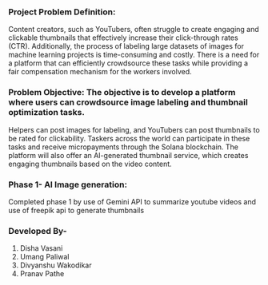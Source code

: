 ###  Project Problem Definition:
Content creators, such as YouTubers, often struggle to create engaging and clickable thumbnails that effectively increase their click-through rates (CTR).
Additionally, the process of labeling large datasets of images for machine learning projects is time-consuming and costly.
There is a need for a platform that can efficiently crowdsource these tasks while providing a fair compensation mechanism for the workers involved.

### Problem Objective: The objective is to develop a platform where users can crowdsource image labeling and thumbnail optimization tasks. 
Helpers can post images for labeling, and YouTubers can post thumbnails to be rated for clickability. Taskers across the world can participate in these tasks and receive micropayments through the Solana blockchain.
The platform will also offer an AI-generated thumbnail service, which creates engaging thumbnails based on the video content.

### Phase 1- AI Image generation:
Completed phase 1 by use of Gemini API to summarize youtube videos and use of freepik api to generate thumbnails


### Developed By-
1. Disha Vasani
2. Umang Paliwal
3. Divyanshu Wakodikar
4. Pranav Pathe
